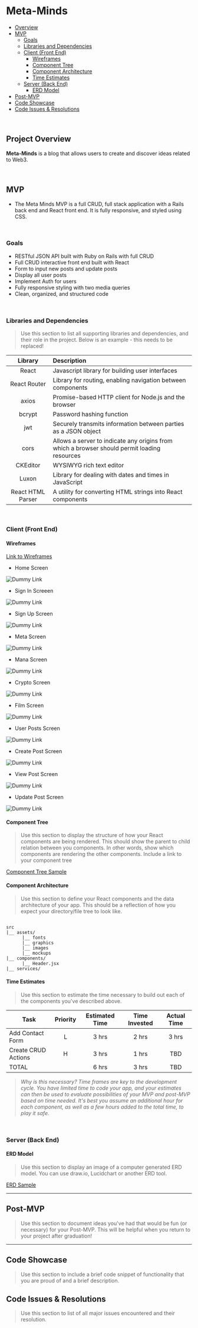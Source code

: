 # Meta-Minds
- [Overview](#overview)
- [MVP](#mvp)
  - [Goals](#goals)
  - [Libraries and Dependencies](#libraries-and-dependencies)
  - [Client (Front End)](#client-front-end)
    - [Wireframes](#wireframes)
    - [Component Tree](#component-tree)
    - [Component Architecture](#component-architecture)
    - [Time Estimates](#time-estimates)
  - [Server (Back End)](#server-back-end)
    - [ERD Model](#erd-model)
- [Post-MVP](#post-mvp)
- [Code Showcase](#code-showcase)
- [Code Issues & Resolutions](#code-issues--resolutions)

<br>

## Project Overview

**Meta-Minds** is a blog that allows users to create and discover ideas related to Web3. 


<br>

## MVP

- The Meta Minds MVP is a full CRUD, full stack application with a Rails back end and React front end. It is fully responsive, and styled using CSS. 

<br>

### Goals

- RESTful JSON API built with Ruby on Rails with full CRUD
- Full CRUD interactive front end built with React
- Form to input new posts and update posts
- Display all user posts 
- Implement Auth for users
- Fully responsive styling with two media queries
- Clean, organized, and structured code

<br>

### Libraries and Dependencies

> Use this section to list all supporting libraries and dependencies, and their role in the project. Below is an example - this needs to be replaced!

|     Library      | Description                                |
| :--------------: | :----------------------------------------- |
|      React       | Javascript library for building user interfaces |
|   React Router   | Library for routing, enabling navigation between components|
|   axios | Promise-based HTTP client for Node.js and the browser | 
|   bcrypt | Password hashing function | 
|   jwt | Securely transmits information between parties as a JSON object | 
|   cors | Allows a server to indicate any origins from which a browser should permit loading resources|
| CKEditor| WYSIWYG rich text editor|
| Luxon | Library for dealing with dates and times in JavaScript |
| React HTML Parser | A utility for converting HTML strings into React components | 

<br>

### Client (Front End)

#### Wireframes

[Link to Wireframes](https://www.figma.com/file/CT10ITn6qskLHAbIXvlNJA/Meta-Minds-team-library?node-id=0%3A1)

- Home Screen   

![Dummy Link](https://res.cloudinary.com/tylerwashington98/image/upload/v1640927671/Meta-Minds/Group_7_1_yi8f55.png)

- Sign In Screeen 

![Dummy Link](https://res.cloudinary.com/tylerwashington98/image/upload/v1640927671/Meta-Minds/Group_7_1_yi8f55.png)

- Sign Up Screen 

![Dummy Link](https://res.cloudinary.com/tylerwashington98/image/upload/v1640926195/Meta-Minds/Screen_Shot_2021-12-30_at_11.44.53_PM_hthrgq.png)

- Meta Screen

![Dummy Link](https://res.cloudinary.com/tylerwashington98/image/upload/v1640926311/Meta-Minds/Screen_Shot_2021-12-30_at_11.47.46_PM_rrjf8j.png)

- Mana Screen

![Dummy Link](https://res.cloudinary.com/tylerwashington98/image/upload/v1640926328/Meta-Minds/Screen_Shot_2021-12-30_at_11.47.30_PM_zxuubv.png)

- Crypto Screen

![Dummy Link](https://res.cloudinary.com/tylerwashington98/image/upload/v1640926354/Meta-Minds/Screen_Shot_2021-12-30_at_11.47.59_PM_hm7ank.png)

- Film Screen  

![Dummy Link](https://res.cloudinary.com/tylerwashington98/image/upload/v1640926368/Meta-Minds/Screen_Shot_2021-12-30_at_11.48.13_PM_gfcegk.png)

- User Posts Screen  

![Dummy Link](https://res.cloudinary.com/tylerwashington98/image/upload/v1640926408/Meta-Minds/Screen_Shot_2021-12-30_at_11.48.27_PM_zr00k7.png)

- Create Post Screen  

![Dummy Link](https://res.cloudinary.com/tylerwashington98/image/upload/v1640926432/Meta-Minds/Screen_Shot_2021-12-30_at_11.48.39_PM_m5yorn.png)

- View Post Screen  

![Dummy Link](https://res.cloudinary.com/tylerwashington98/image/upload/v1640926856/Meta-Minds/Screen_Shot_2021-12-30_at_11.45.45_PM_nfhgrw.png)

- Update Post Screen  

![Dummy Link](https://res.cloudinary.com/tylerwashington98/image/upload/v1640926449/Meta-Minds/Screen_Shot_2021-12-30_at_11.47.16_PM_sfbpml.png)






#### Component Tree

> Use this section to display the structure of how your React components are being rendered. This should show the parent to child relation between you components. In other words, show which components are rendering the other components. Include a link to your component tree

[Component Tree Sample](https://gist.git.generalassemb.ly/davidtwhitlatch/414107e2560ae0bb65e233570f2fe056#file-component-tree-png)

#### Component Architecture

> Use this section to define your React components and the data architecture of your app. This should be a reflection of how you expect your directory/file tree to look like. 

``` structure

src
|__ assets/
      |__ fonts
      |__ graphics
      |__ images
      |__ mockups
|__ components/
      |__ Header.jsx
|__ services/

```

#### Time Estimates

> Use this section to estimate the time necessary to build out each of the components you've described above.

| Task                | Priority | Estimated Time | Time Invested | Actual Time |
| ------------------- | :------: | :------------: | :-----------: | :---------: |
| Add Contact Form    |    L     |     3 hrs      |     2 hrs     |    3 hrs    |
| Create CRUD Actions |    H     |     3 hrs      |     1 hrs     |     TBD     |
| TOTAL               |          |     6 hrs      |     3 hrs     |     TBD     |

> _Why is this necessary? Time frames are key to the development cycle. You have limited time to code your app, and your estimates can then be used to evaluate possibilities of your MVP and post-MVP based on time needed. It's best you assume an additional hour for each component, as well as a few hours added to the total time, to play it safe._

<br>

### Server (Back End)

#### ERD Model

> Use this section to display an image of a computer generated ERD model. You can use draw.io, Lucidchart or another ERD tool.

[ERD Sample](https://drive.google.com/file/d/1kLyQTZqfcA4jjKWQexfEkG2UspyclK8Q/view)
<br>

***

## Post-MVP

> Use this section to document ideas you've had that would be fun (or necessary) for your Post-MVP. This will be helpful when you return to your project after graduation!

***

## Code Showcase

> Use this section to include a brief code snippet of functionality that you are proud of and a brief description.

## Code Issues & Resolutions

> Use this section to list of all major issues encountered and their resolution.
